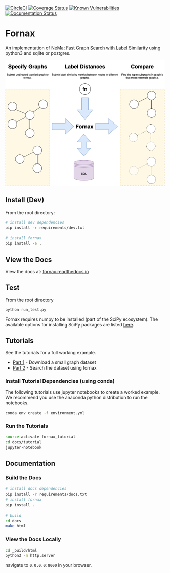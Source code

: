 [![CircleCI](https://circleci.com/gh/digicatapult/fornax.svg?style=svg&circle-token=2110b6bc1d713698d241fd08ae60cd925e60062f)](https://circleci.com/gh/digicatapult/fornax)
[![Coverage Status](https://coveralls.io/repos/github/digicatapult/fornax/badge.svg?branch=master)](https://coveralls.io/github/digicatapult/fornax?branch=master)
[![Known Vulnerabilities](https://snyk.io/test/github/digicatapult/fornax/badge.svg)](https://snyk.io/test/github/digicatapult/fornax/badge.svg)
[![Documentation Status](https://readthedocs.org/projects/fornax/badge/?version=latest)](https://fornax.readthedocs.io/en/latest/?badge=latest)

# Fornax

An implementation of [NeMa: Fast Graph Search with Label Similarity](http://www.vldb.org/pvldb/vol6/p181-khan.pdf) using python3 and sqlite or postgres.

![FORNAX](./docs/img/fornax.png)

## Install (Dev)

From the root directory:

```bash
# install dev dependencies
pip install -r requirements/dev.txt

# install fornax
pip install -e .
``` 

## View the Docs

View the docs at: [fornax.readthedocs.io](http://fornax.readthedocs.io/)

## Test

From the root directory

```bash
python run_test.py
```

Fornax requires numpy to be installed (part of the SciPy ecosystem). 
The available options for installing SciPy packages are listed [here](https://scipy.org/install.html).

## Tutorials

See the tutorials for a full working example.

* [Part 1](docs/tutorial/tutorial1.ipynb) - Download a small graph dataset
* [Part 2](docs/tutorial/tutorial2.ipynb) - Search the dataset using fornax

### Install Tutorial Dependencies (using conda)

The following tutorials use jupyter notebooks to create a worked example.
We recommend you use the anaconda python distribution to run the notebooks.

```bash
conda env create -f environment.yml
```

### Run the Tutorials

```bash
source activate fornax_tutorial
cd docs/tutorial
jupyter-notebook
```

## Documentation

### Build the Docs

```bash
# install docs dependencies
pip install -r requirements/docs.txt
# install fornax
pip install .

# build
cd docs
make html
```

### View the Docs Locally

```bash
cd _build/html
python3 -m http.server
```

navigate to `0.0.0.0:8000` in your browser.
